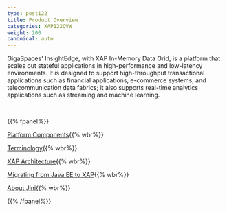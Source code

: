 ```yaml
---
type: post122
title: Product Overview
categories: XAP122OVW
weight: 200
canonical: auto
---
```


GigaSpaces' InsightEdge, with XAP In-Memory Data Grid, is a platform that scales out stateful applications in high-performance and low-latency environments. It is designed to support high-throughput transactional applications such as financial applications, e-commerce systems, and telecommunication data fabrics; it also supports real-time analytics applications such as streaming and machine learning.


<br>

{{% fpanel%}}

[Platform Components](./overview.html){{% wbr%}}

[Terminology](./terminology.html){{% wbr%}}

[XAP Architecture](./product-architecture.html){{% wbr%}}

[Migrating from Java EE to XAP](./j2ee-vs-xap.html){{% wbr%}}

[About Jini](./about-jini.html){{% wbr%}}

{{% /fpanel%}}
